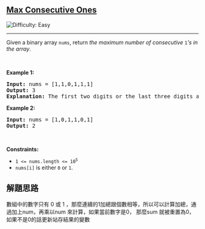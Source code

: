<h2><a href="https://leetcode.com/problems/max-consecutive-ones">Max Consecutive Ones</a></h2> <img src='https://img.shields.io/badge/Difficulty-Easy-brightgreen' alt='Difficulty: Easy' /><hr><p>Given a binary array <code>nums</code>, return <em>the maximum number of consecutive </em><code>1</code><em>&#39;s in the array</em>.</p>

<p>&nbsp;</p>
<p><strong class="example">Example 1:</strong></p>

<pre>
<strong>Input:</strong> nums = [1,1,0,1,1,1]
<strong>Output:</strong> 3
<strong>Explanation:</strong> The first two digits or the last three digits are consecutive 1s. The maximum number of consecutive 1s is 3.
</pre>

<p><strong class="example">Example 2:</strong></p>

<pre>
<strong>Input:</strong> nums = [1,0,1,1,0,1]
<strong>Output:</strong> 2
</pre>

<p>&nbsp;</p>
<p><strong>Constraints:</strong></p>

<ul>
	<li><code>1 &lt;= nums.length &lt;= 10<sup>5</sup></code></li>
	<li><code>nums[i]</code> is either <code>0</code> or <code>1</code>.</li>
</ul>


## 解題思路

數組中的數字只有 0 或 1 ，那麼連續的1加總跟個數相等，所以可以計算加總，通過加上num，再乘以num 來計算，如果當前數字是0， 那麼sum 就被重置為0，如果不是0的話更新站存結果的變數
